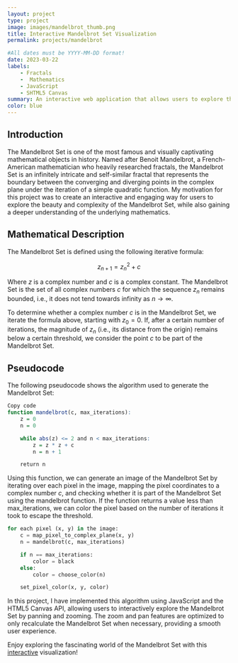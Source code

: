 ```yaml
---
layout: project
type: project
image: images/mandelbrot_thumb.png
title: Interactive Mandelbrot Set Visualization
permalink: projects/mandelbrot

#All dates must be YYYY-MM-DD format!
date: 2023-03-22
labels:
    - Fractals
    -  Mathematics
    - JavaScript
    - SHTML5 Canvas
summary: An interactive web application that allows users to explore the beautiful and complex world of the Mandelbrot Set.
color: blue
---
```



## Introduction
The Mandelbrot Set is one of the most famous and visually captivating mathematical objects in history. Named after Benoit Mandelbrot, a French-American mathematician who heavily researched fractals, the Mandelbrot Set is an infinitely intricate and self-similar fractal that represents the boundary between the converging and diverging points in the complex plane under the iteration of a simple quadratic function. My motivation for this project was to create an interactive and engaging way for users to explore the beauty and complexity of the Mandelbrot Set, while also gaining a deeper understanding of the underlying mathematics.

## Mathematical Description
The Mandelbrot Set is defined using the following iterative formula:

$$z_{n+1} = z_n^2 + c$$

Where $z$ is a complex number and $c$ is a complex constant. The Mandelbrot Set is the set of all complex numbers $c$ for which the sequence $z_n$ remains bounded, i.e., it does not tend towards infinity as $n \to \infty$.

To determine whether a complex number $c$ is in the Mandelbrot Set, we iterate the formula above, starting with $z_0 = 0$. If, after a certain number of iterations, the magnitude of $z_n$ (i.e., its distance from the origin) remains below a certain threshold, we consider the point $c$ to be part of the Mandelbrot Set.

## Pseudocode
The following pseudocode shows the algorithm used to generate the Mandelbrot Set:

```r
Copy code
function mandelbrot(c, max_iterations):
    z = 0
    n = 0

    while abs(z) <= 2 and n < max_iterations:
        z = z * z + c
        n = n + 1

    return n
```
Using this function, we can generate an image of the Mandelbrot Set by iterating over each pixel in the image, mapping the pixel coordinates to a complex number $c$, and checking whether it is part of the Mandelbrot Set using the mandelbrot function. If the function returns a value less than max_iterations, we can color the pixel based on the number of iterations it took to escape the threshold.

```python
for each pixel (x, y) in the image:
    c = map_pixel_to_complex_plane(x, y)
    n = mandelbrot(c, max_iterations)

    if n == max_iterations:
        color = black
    else:
        color = choose_color(n)

    set_pixel_color(x, y, color)
```

In this project, I have implemented this algorithm using JavaScript and the HTML5 Canvas API, allowing users to interactively explore the Mandelbrot Set by panning and zooming. The zoom and pan features are optimized to only recalculate the Mandelbrot Set when necessary, providing a smooth user experience.

<!-- Insert images of the Mandelbrot Set here -->
Enjoy exploring the fascinating world of the Mandelbrot Set with this [interactive](https://aidenswann.com/web/mandelbrot) visualization!